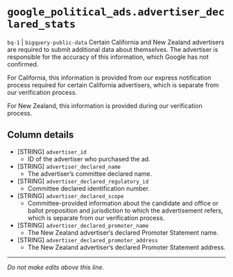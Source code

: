 # `google_political_ads.advertiser_declared_stats`
`bq-1` | `bigquery-public-data`
Certain California and New Zealand advertisers are required to submit additional data about themselves. The advertiser is responsible for the accuracy of this information, which Google has not confirmed.

For California, this information is provided from our express notification process required for certain California advertisers, which is separate from our verification process.

For New Zealand, this information is provided during our verification process.

## Column details
* [STRING]    `advertiser_id`
  - ID of the advertiser who purchased the ad.
* [STRING]    `advertiser_declared_name`
  - The advertiser’s committee declared name.
* [STRING]    `advertiser_declared_regulatory_id`
  - Committee declared identification number.
* [STRING]    `advertiser_declared_scope`
  - Committee-provided information about the candidate and office or ballot proposition and jurisdiction to which the advertisement refers, which is separate from our verification process.
* [STRING]    `advertiser_declared_promoter_name`
  - The New Zealand advertiser’s declared Promoter Statement name.
* [STRING]    `advertiser_declared_promoter_address`
  - The New Zealand advertiser’s declared Promoter Statement address.

-------------------------------------------------------------------------------
*Do not make edits above this line.*
